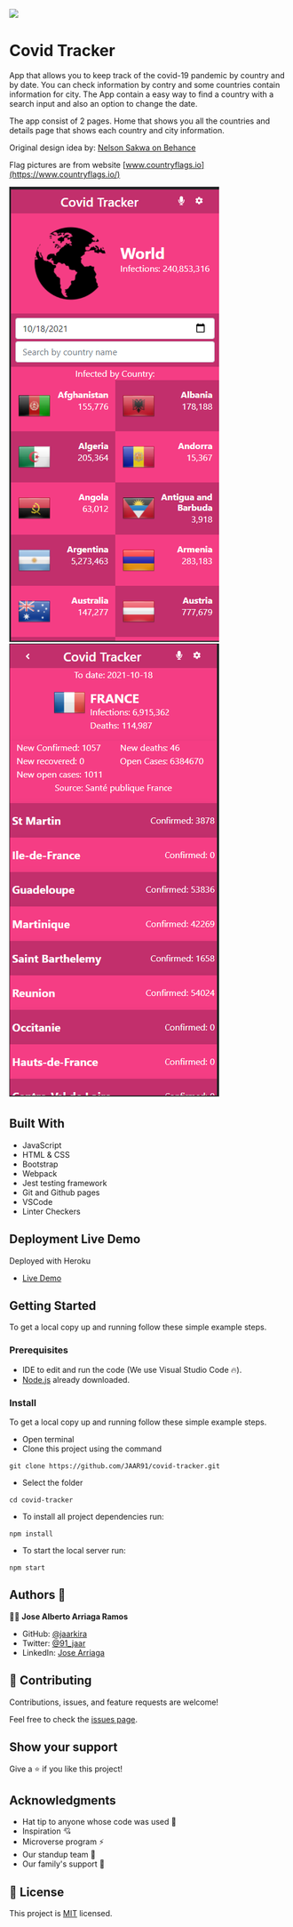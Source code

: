 ![](https://img.shields.io/badge/Microverse-blueviolet)

# Covid Tracker

App that allows you to keep track of the covid-19 pandemic by country and by date. You can check information by contry and some countries contain information for city. The App contain a easy way to find a country with a search input and also an option to change the date.

The app consist of 2 pages. Home that shows you all the countries and details page that shows each country and city information.

Original design idea by: [Nelson Sakwa on Behance](https://www.behance.net/sakwadesignstudio)

Flag pictures are from website [www.countryflags.io](https://www.countryflags.io/)

![screenshot](./src/img/HomePage.png)  ![screenshot](./src/img/DetailsPage.png)

## Built With

- JavaScript
- HTML & CSS
- Bootstrap
- Webpack
- Jest testing framework
- Git and Github pages
- VSCode
- Linter Checkers

## Deployment Live Demo

Deployed with Heroku
  - [Live Demo](https://jaarcovidtracker.herokuapp.com/)

## Getting Started

To get a local copy up and running follow these simple example steps.

### Prerequisites

- IDE to edit and run the code (We use Visual Studio Code 🔥).
- [Node.js](https://nodejs.org/en/download/) already downloaded.

### Install

To get a local copy up and running follow these simple example steps.
- Open terminal
- Clone this project using the command
```
git clone https://github.com/JAAR91/covid-tracker.git
```
- Select the folder
```
cd covid-tracker
```
- To install all project dependencies run:
```
npm install
```
- To start the local server run:
```
npm start
```

## Authors 👤 

👨‍💻 **Jose Alberto Arriaga Ramos**

- GitHub: [@jaarkira](https://github.com/jaarkira )
- Twitter: [@91_jaar](https://twitter.com/91_jaar )
- LinkedIn: [Jose Arriaga](https://www.linkedin.com/in/jaar/)


## 🤝 Contributing

Contributions, issues, and feature requests are welcome!

Feel free to check the [issues page](https://github.com/DanSam5K/Webflix-Index/issues).

## Show your support

Give a ⭐️ if you like this project!


## Acknowledgments

- Hat tip to anyone whose code was used 🔰
- Inspiration 💘
- Microverse program ⚡
- Our standup team 🏹
- Our family's support 🙌

## 📝 License

This project is [MIT](./LICENSE) licensed.
